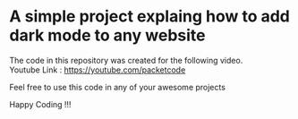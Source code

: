 # A simple project explaing how to add dark mode to any website

The code in this repository was created for the following video.
<br>
Youtube Link : <https://youtube.com/packetcode>

Feel free to use this code in any of your awesome projects

Happy Coding !!!